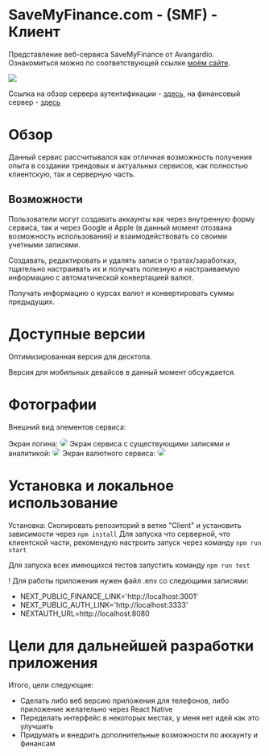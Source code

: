 # SaveMyFinance.com - (SMF) - Клиент
Представление веб-сервиса SaveMyFinance от Avangardio.
Ознакомиться можно по соответствующей ссылке <a href="https://savemyfinance.com" target = "_blank">моём сайте</a>.
<p><img src="https://avangardio-1.ru/static/SMF-Header.png"></p>
Ссылка на обзор сервера аутентификации - <a href="https://github.com/Avangardio/SMF-Authentification-Server">здесь</a>, на финансовый сервер - <a href="https://github.com/Avangardio/SMF-Finance_Server">здесь</a>

# Обзор
Данный сервис рассчитывался как отличная возможность получения опыта в создании трендовых и актуальных сервисов, как полностью клиентскую, так и серверную часть.
## Возможности
<p>Пользователи могут создавать аккаунты как через внутренную форму сервиса, так и через Google и Apple (в данный момент отозвана возможность использования)
и взаимодействовать со своими учетными записями.
<p>Создавать, редактировать и удалять записи о тратах/заработках, тщательно настраивать их и получать полезную и настраиваемую информацию с автоматической конвертацией валют.</p>
<p>Получать информацию о курсах валют и конвертировать суммы предыдущих.</p>

# Доступные версии
Оптимизированная версия для десктопа.
<p>Версия для мобильных девайсов в данный момент обсуждается.</p>

# Фотографии
<p>Внешний вид элементов сервиса:</p>
<span align="center">Экран логина:</span>
<img src="https://avangardio-1.ru/static/SMF-S1.png" style="border-radius: 20px;"/>
Экран сервиса с существующими записями и аналитикой:
<img src="https://avangardio-1.ru/static/SMF-S2.png" style="border-radius: 20px">
Экран валютного сервиса:
<img src="https://avangardio-1.ru/static/SMF-S3.png" style="border-radius: 20px">

# Установка и локальное использование
Установка:
Скопировать репозиторий в ветке "Client" и установить зависимости через ```npm install```
Для запуска что серверной, что клиентской части, рекомендую настроить запуск через команду 
```npm run start```

Для запуска всех имеющихся тестов запустить команду ```npm run test```
<p>! Для работы приложения нужен файл .env со следющими записями:
<ul>
<li>NEXT_PUBLIC_FINANCE_LINK='http://localhost:3001'</li>
<li>NEXT_PUBLIC_AUTH_LINK='http://localhost:3333'</li>
<li>NEXTAUTH_URL=http://localhost:8080</li>
</ul>

# Цели для дальнейшей разработки приложения
Итого, цели следующие:
<ul>
<li>Сделать либо веб версию приложения для телефонов, либо приложение желательно через React Native</li>
<li>Переделать интерфейс в некоторых местах, у меня нет идей как это улучшить</li>
<li>Придумать и внедрить дополнительные возможности по аккаунту и финансам</li>
</ul>
